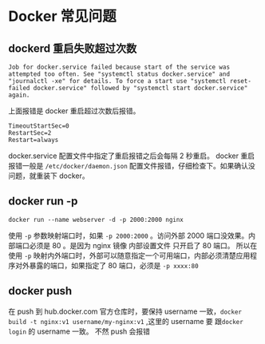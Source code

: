 # Docker 常见问题

## dockerd 重启失败超过次数

`Job for docker.service failed because start of the service was attempted too often. See "systemctl status docker.service" and "journalctl -xe" for details. To force a start use "systemctl reset-failed docker.service" followed by "systemctl start docker.service" again.`

上面报错是 docker 重启超过次数后报错。

```
TimeoutStartSec=0
RestartSec=2
Restart=always
```

docker.service 配置文件中指定了重启报错之后会每隔 2 秒重启。 docker 重启报错一般是 `/etc/docker/daemon.json` 配置文件报错，仔细检查下。如果确认没问题，就重装下 docker。

## docker run -p

`docker run --name webserver -d -p 2000:2000 nginx`

使用 `-p` 参数映射端口时，如果 `-p 2000:2000` 。访问外部 2000 端口没效果。内部端口必须是 80 。是因为 nginx 镜像 内部设置文件 只开启了 80 端口。 所以在使用 `-p` 映射内外端口时，外部可以随意指定一个可用端口，内部必须清楚应用程序对外暴露的端口，如果指定了 80 端口，必须是 `-p xxxx:80`

## docker push

在 push 到 hub.docker.com 官方仓库时，要保持 username 一致，`docker build -t nginx:v1 username/my-nginx:v1` ,这里的 username 要 跟`docker login` 的 username 一致。 不然 push 会报错
